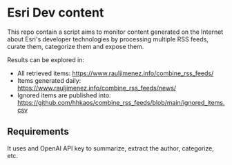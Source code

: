 # Esri Dev content

This repo contain a script aims to monitor content generated on the Internet about Esri's developer technologies by processing multiple RSS feeds, curate them, categorize them and expose them.

Results can be explored in:
* All retrieved items: https://www.rauljimenez.info/combine_rss_feeds/
* Items generated daily: https://www.rauljimenez.info/combine_rss_feeds/news/
* Ignored items are published into: https://github.com/hhkaos/combine_rss_feeds/blob/main/ignored_items.csv

## Requirements

It uses and OpenAI API key to summarize, extract the author, categorize, etc.
